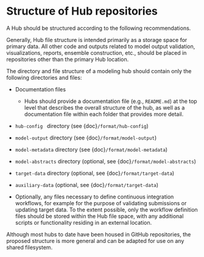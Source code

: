 # Structure of Hub repositories

A Hub should be structured according to the following recommendations.  

Generally, Hub file structure is intended primarily as a storage space for primary data. All other code and outputs related to model output validation, visualizations, reports, ensemble construction, etc., should be placed in repositories other than the primary Hub location.

The directory and file structure of a modeling hub should contain only the following directories and files:

* Documentation files
   * Hubs should provide a documentation file (e.g., `README.md`) at the top level that describes the overall structure of the hub, as well as a documentation file within each folder that provides more detail.

* `hub-config ` directory (see {doc}`/format/hub-config`)

* `model-output` directory (see {doc}`/format/model-output`) 

* `model-metadata` directory (see {doc}`/format/model-metadata`)

* `model-abstracts` directory (optional, see {doc}`/format/model-abstracts`)

* `target-data` directory (optional, see {doc}`/format/target-data`)

* `auxiliary-data` (optional, see {doc}`/format/target-data`)

* Optionally, any files necessary to define continuous integration workflows, for example for the purpose of validating submissions or updating target data. To the extent possible, only the workflow definition files should be stored within the Hub file space, with any additional scripts or functionality residing in an external location.

Although most hubs to date have been housed in GitHub repositories, the proposed structure is more general and can be adapted for use on any shared filesystem. 

